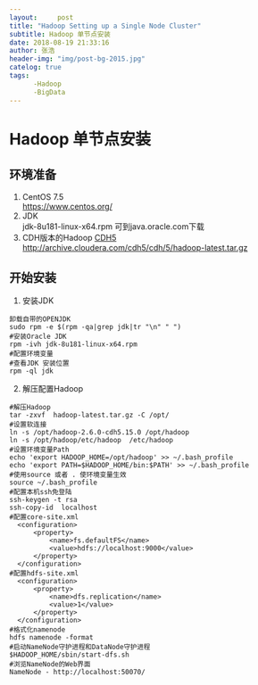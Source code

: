 ```yaml
---
layout:     post
title: "Hadoop Setting up a Single Node Cluster"      
subtitle: Hadoop 单节点安装  
date: 2018-08-19 21:33:16       
author: 张浩
header-img: "img/post-bg-2015.jpg"
catelog: true
tags:
      -Hadoop
      -BigData
---
```


# Hadoop 单节点安装

## 环境准备
1. CentOS 7.5<br>
https://www.centos.org/
2. JDK<br>
jdk-8u181-linux-x64.rpm
可到java.oracle.com下载
3. CDH版本的Hadoop
[CDH5](http://archive.cloudera.com/cdh5/cdh/5/)<br>
http://archive.cloudera.com/cdh5/cdh/5/hadoop-latest.tar.gz<br>


## 开始安装
1. 安装JDK
```
卸载自带的OPENJDK
sudo rpm -e $(rpm -qa|grep jdk|tr "\n" " ")
#安装Oracle JDK
rpm -ivh jdk-8u181-linux-x64.rpm
#配置环境变量
#查看JDK 安装位置
rpm -ql jdk
```
2. 解压配置Hadoop
```
#解压Hadoop
tar -zxvf  hadoop-latest.tar.gz -C /opt/
#设置软连接
ln -s /opt/hadoop-2.6.0-cdh5.15.0 /opt/hadoop
ln -s /opt/hadoop/etc/hadoop  /etc/hadoop
#设置环境变量Path
echo 'export HADOOP_HOME=/opt/hadoop' >> ~/.bash_profile
echo 'export PATH=$HADOOP_HOME/bin:$PATH' >> ~/.bash_profile
#使用source 或者 . 使环境变量生效
source ~/.bash_profile
#配置本机ssh免登陆
ssh-keygen -t rsa
ssh-copy-id  localhost
#配置core-site.xml
  <configuration>
      <property>
          <name>fs.defaultFS</name>
          <value>hdfs://localhost:9000</value>
      </property>
  </configuration>
#配置hdfs-site.xml
  <configuration>
      <property>
          <name>dfs.replication</name>
          <value>1</value>
      </property>
  </configuration>
#格式化namenode
hdfs namenode -format
#启动NameNode守护进程和DataNode守护进程
$HADOOP_HOME/sbin/start-dfs.sh
#浏览NameNode的Web界面
NameNode - http://localhost:50070/
```
